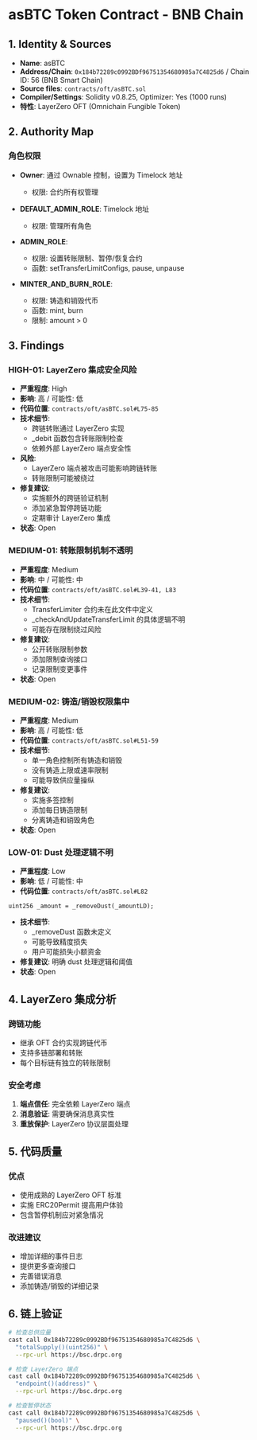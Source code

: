 # asBTC Token Contract - BNB Chain

## 1. Identity & Sources

- **Name**: asBTC
- **Address/Chain**: `0x184b72289c0992BDf96751354680985a7C4825d6` / Chain ID: 56 (BNB Smart Chain)
- **Source files**: `contracts/oft/asBTC.sol`
- **Compiler/Settings**: Solidity v0.8.25, Optimizer: Yes (1000 runs)
- **特性**: LayerZero OFT (Omnichain Fungible Token)

## 2. Authority Map

### 角色权限
- **Owner**: 通过 Ownable 控制，设置为 Timelock 地址
  - 权限: 合约所有权管理

- **DEFAULT_ADMIN_ROLE**: Timelock 地址
  - 权限: 管理所有角色

- **ADMIN_ROLE**:
  - 权限: 设置转账限制、暂停/恢复合约
  - 函数: setTransferLimitConfigs, pause, unpause

- **MINTER_AND_BURN_ROLE**:
  - 权限: 铸造和销毁代币
  - 函数: mint, burn
  - 限制: amount > 0

## 3. Findings

### HIGH-01: LayerZero 集成安全风险
- **严重程度**: High
- **影响**: 高 / 可能性: 低
- **代码位置**: `contracts/oft/asBTC.sol#L75-85`
- **技术细节**:
  - 跨链转账通过 LayerZero 实现
  - _debit 函数包含转账限制检查
  - 依赖外部 LayerZero 端点安全性
- **风险**:
  - LayerZero 端点被攻击可能影响跨链转账
  - 转账限制可能被绕过
- **修复建议**:
  - 实施额外的跨链验证机制
  - 添加紧急暂停跨链功能
  - 定期审计 LayerZero 集成
- **状态**: Open

### MEDIUM-01: 转账限制机制不透明
- **严重程度**: Medium
- **影响**: 中 / 可能性: 中
- **代码位置**: `contracts/oft/asBTC.sol#L39-41, L83`
- **技术细节**:
  - TransferLimiter 合约未在此文件中定义
  - _checkAndUpdateTransferLimit 的具体逻辑不明
  - 可能存在限制绕过风险
- **修复建议**:
  - 公开转账限制参数
  - 添加限制查询接口
  - 记录限制变更事件
- **状态**: Open

### MEDIUM-02: 铸造/销毁权限集中
- **严重程度**: Medium
- **影响**: 高 / 可能性: 低
- **代码位置**: `contracts/oft/asBTC.sol#L51-59`
- **技术细节**:
  - 单一角色控制所有铸造和销毁
  - 没有铸造上限或速率限制
  - 可能导致供应量操纵
- **修复建议**:
  - 实施多签控制
  - 添加每日铸造限制
  - 分离铸造和销毁角色
- **状态**: Open

### LOW-01: Dust 处理逻辑不明
- **严重程度**: Low
- **影响**: 低 / 可能性: 中
- **代码位置**: `contracts/oft/asBTC.sol#L82`
```solidity
uint256 _amount = _removeDust(_amountLD);
```
- **技术细节**:
  - _removeDust 函数未定义
  - 可能导致精度损失
  - 用户可能损失小额资金
- **修复建议**: 明确 dust 处理逻辑和阈值
- **状态**: Open

## 4. LayerZero 集成分析

### 跨链功能
- 继承 OFT 合约实现跨链代币
- 支持多链部署和转账
- 每个目标链有独立的转账限制

### 安全考虑
1. **端点信任**: 完全依赖 LayerZero 端点
2. **消息验证**: 需要确保消息真实性
3. **重放保护**: LayerZero 协议层面处理

## 5. 代码质量

### 优点
- 使用成熟的 LayerZero OFT 标准
- 实施 ERC20Permit 提高用户体验
- 包含暂停机制应对紧急情况

### 改进建议
- 增加详细的事件日志
- 提供更多查询接口
- 完善错误消息
- 添加铸造/销毁的详细记录

## 6. 链上验证

```bash
# 检查总供应量
cast call 0x184b72289c0992BDf96751354680985a7C4825d6 \
  "totalSupply()(uint256)" \
  --rpc-url https://bsc.drpc.org

# 检查 LayerZero 端点
cast call 0x184b72289c0992BDf96751354680985a7C4825d6 \
  "endpoint()(address)" \
  --rpc-url https://bsc.drpc.org

# 检查暂停状态
cast call 0x184b72289c0992BDf96751354680985a7C4825d6 \
  "paused()(bool)" \
  --rpc-url https://bsc.drpc.org
```